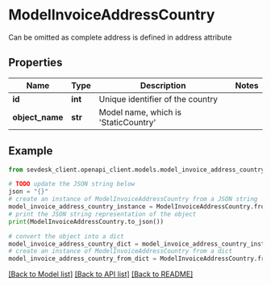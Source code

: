# ModelInvoiceAddressCountry

Can be omitted as complete address is defined in address attribute

## Properties

Name | Type | Description | Notes
------------ | ------------- | ------------- | -------------
**id** | **int** | Unique identifier of the country | 
**object_name** | **str** | Model name, which is &#39;StaticCountry&#39; | 

## Example

```python
from sevdesk_client.openapi_client.models.model_invoice_address_country import ModelInvoiceAddressCountry

# TODO update the JSON string below
json = "{}"
# create an instance of ModelInvoiceAddressCountry from a JSON string
model_invoice_address_country_instance = ModelInvoiceAddressCountry.from_json(json)
# print the JSON string representation of the object
print(ModelInvoiceAddressCountry.to_json())

# convert the object into a dict
model_invoice_address_country_dict = model_invoice_address_country_instance.to_dict()
# create an instance of ModelInvoiceAddressCountry from a dict
model_invoice_address_country_from_dict = ModelInvoiceAddressCountry.from_dict(model_invoice_address_country_dict)
```
[[Back to Model list]](../README.md#documentation-for-models) [[Back to API list]](../README.md#documentation-for-api-endpoints) [[Back to README]](../README.md)


